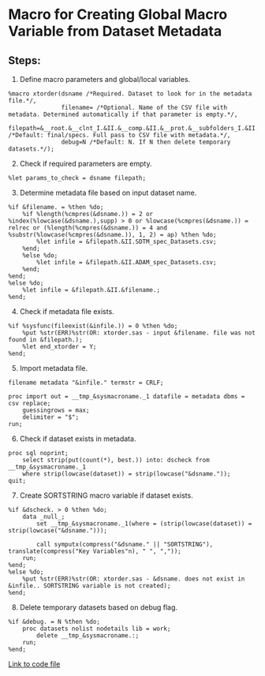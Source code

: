 # Macro for Creating Global Macro Variable from Dataset Metadata

## Steps:
1. Define macro parameters and global/local variables.
```sas
%macro xtorder(dsname /*Required. Dataset to look for in the metadata file.*/,
               filename= /*Optional. Name of the CSV file with metadata. Determined automatically if that parameter is empty.*/,
               filepath=&__root.&__clnt_I.&II.&__comp.&II.&__prot.&__subfolders_I.&II.&__task.&II.final&II.specs /*Default: final/specs. Full pass to CSV file with metadata.*/,
               debug=N /*Default: N. If N then delete temporary datasets.*/);
```

2. Check if required parameters are empty.
```sas
%let params_to_check = dsname filepath;
```

3. Determine metadata file based on input dataset name.
```sas
%if &filename. = %then %do;
    %if %length(%cmpres(&dsname.)) = 2 or %index(%lowcase(&dsname.),supp) > 0 or %lowcase(%cmpres(&dsname.)) = relrec or (%length(%cmpres(&dsname.)) = 4 and %substr(%lowcase(%cmpres(&dsname.)), 1, 2) = ap) %then %do;
        %let infile = &filepath.&II.SDTM_spec_Datasets.csv;
    %end;
    %else %do;
        %let infile = &filepath.&II.ADAM_spec_Datasets.csv;
    %end;
%end;
%else %do;
    %let infile = &filepath.&II.&filename.;
%end;
```

4. Check if metadata file exists.
```sas
%if %sysfunc(fileexist(&infile.)) = 0 %then %do;
    %put %str(ERR)%str(OR: xtorder.sas - input &filename. file was not found in &filepath.);
    %let end_xtorder = Y;
%end;
```

5. Import metadata file.
```sas
filename metadata "&infile." termstr = CRLF;

proc import out = __tmp_&sysmacroname._1 datafile = metadata dbms = csv replace;
    guessingrows = max;
    delimiter = "$";
run;
```

6. Check if dataset exists in metadata.
```sas
proc sql noprint;
    select strip(put(count(*), best.)) into: dscheck from __tmp_&sysmacroname._1
    where strip(lowcase(dataset)) = strip(lowcase("&dsname."));
quit;
```

7. Create SORTSTRING macro variable if dataset exists.
```sas
%if &dscheck. > 0 %then %do;
    data _null_;
        set __tmp_&sysmacroname._1(where = (strip(lowcase(dataset)) = strip(lowcase("&dsname.")));
        
        call symputx(compress("&dsname." || "SORTSTRING"), translate(compress("Key Variables"n), " ", ","));
    run;
%end;
%else %do;
    %put %str(ERR)%str(OR: xtorder.sas - &dsname. does not exist in &infile.. SORTSTRING variable is not created);
%end;
```

8. Delete temporary datasets based on debug flag.
```sas
%if &debug. = N %then %do;
    proc datasets nolist nodetails lib = work;
        delete __tmp_&sysmacroname.:;
    run;
%end;
``` 

[Link to code file](https://github.com/atorus-research/atorus-sas-macros/blob/dev/sas/global/xtorder.sas)